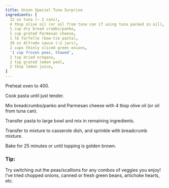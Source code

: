 ```yaml
---
title: Union Special Tuna Surprise
ingredients: [
  12 oz tuna (~ 2 cans),
  4 tbsp olive oil (or oil from tuna can if using tuna packed in oil),
  ½ cup dry bread crumbs/panko,
  ½ cup grated Parmesan cheese,
  1 lb farfelle (bow-tie pasta),
  30 oz Alfredo sauce (~2 jars),
  2 cups thinly sliced green onions,
  '1 cup frozen peas, thawed',
  2 tsp dried oregano,
  2 tsp grated lemon peel,
  2 tbsp lemon juice,
]
---
```


Preheat oven to 400.

Cook pasta until just tender.

Mix breadcrumbs/panko and Parmesan cheese with 4 tbsp olive oil (or oil from tuna can).

Transfer pasta to large bowl and mix in remaining ingredients.

Transfer to mixture to casserole dish, and sprinkle with breadcrumb mixture.

Bake for 25 minutes or until topping is golden brown.

### Tip:

Try switching out the peas/scallions for any combos of veggies you enjoy! I’ve tried chopped onions, canned or fresh green beans, artichoke hearts, etc.

